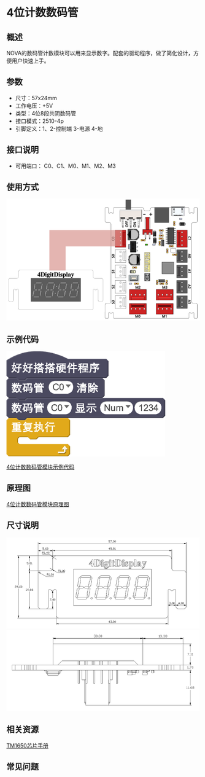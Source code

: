 # 4位计数数码管

## 概述

NOVA的数码管计数模块可以用来显示数字。配套的驱动程序，做了简化设计，方便用户快速上手。

## 参数

* 尺寸：57x24mm
* 工作电压：+5V
* 类型：4位8段共阴数码管
* 接口模式：2510-4p
* 引脚定义：1、2-控制端 3-电源 4-地

## 接口说明

* 可用端口： C0、C1、M0、M1、M2、M3

## 使用方式

![](../../.gitbook/assets/01.png)

## 示例代码

![](../../.gitbook/assets/04%20%281%29.png)

[4位计数数码管模块示例代码 ](http://www.haohaodada.com/show.php?id=947225)

## 原理图

[4位计数数码管模块原理图](https://github.com/Haohaodada-official/haohaodada-docs/blob/master/原理图/4位数码管模块.pdf)

## 尺寸说明

![](../../.gitbook/assets/75.png) ![](../../.gitbook/assets/76.png)

## 相关资源

[TM1650芯片手册](https://github.com/Haohaodada-official/haohaodada-docs/blob/master/主要芯片说明书/数码管-TM1650.PDF)

## 常见问题

